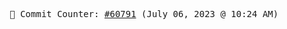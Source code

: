 <p align="center">
    <samp>
        📮 Commit Counter: <a href="https://github.com/Javascript-void0/Javascript-void0/commits/main">#60791</a> (July 06, 2023 @ 10:24 AM)
    </samp>
</p>